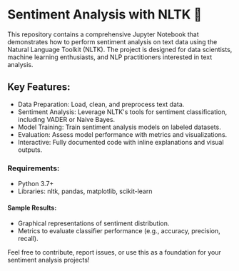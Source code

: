 # Sentiment Analysis with NLTK 📝
This repository contains a comprehensive Jupyter Notebook that demonstrates how to perform sentiment analysis on text data using the Natural Language Toolkit (NLTK). The project is designed for data scientists, machine learning enthusiasts, and NLP practitioners interested in text analysis.

## Key Features:
- Data Preparation: Load, clean, and preprocess text data.
- Sentiment Analysis: Leverage NLTK's tools for sentiment classification, including VADER or Naive Bayes.
- Model Training: Train sentiment analysis models on labeled datasets.
- Evaluation: Assess model performance with metrics and visualizations.
-  Interactive: Fully documented code with inline explanations and visual outputs.

### Requirements:
- Python 3.7+
- Libraries: nltk, pandas, matplotlib, scikit-learn

#### Sample Results:
- Graphical representations of sentiment distribution.
- Metrics to evaluate classifier performance (e.g., accuracy, precision, recall).

Feel free to contribute, report issues, or use this as a foundation for your sentiment analysis projects!
